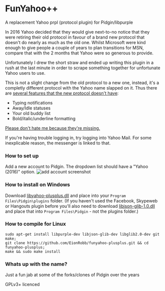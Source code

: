 # FunYahoo++
A replacement Yahoo prpl (protocol plugin) for Pidgin/libpurple

In 2016 Yahoo decided that they would give next-to-no notice that they were retiring their old protocol in favour of a brand new protocol that doesn't do nearly as much as the old one.  Whilst Microsoft were kind enough to give people a couple of years to plan transitions for MSN, compare that with the 2 months that Yahoo were so generous to provide.

Unfortunately I drew the short straw and ended up writing this plugin in a rush at the last minute in order to scrape something together for unfortunate Yahoo users to use.

This is not a slight change from the old protocol to a new one, instead, it's a completly different protocol with the Yahoo name slapped on it.  Thus there are [several features that the new protocol doesn't have](https://web.archive.org/web/20160730080614/https://help.yahoo.com/kb/yahoo-messenger-for-web/SLN26860.html):
  * Typing notifications
  * Away/Idle statuses
  * Your old buddy list
  * Bold/italic/underline formatting

[Please don't hate me because they're missing.](https://web.archive.org/web/20160417093742/https://yahoo.uservoice.com/forums/320961)

If you're having trouble logging in, try logging into Yahoo Mail.  For some inexplicable reason, the messenger is linked to that.


### How to set up ###
Add a new account to Pidgin.  The dropdown list should have a "Yahoo (2016)" option.
![add account screenshot](https://cloud.githubusercontent.com/assets/1063865/17792148/5a6cc3f2-65f3-11e6-8ec5-420868403038.png)

### How to install on Windows ###
Download [libyahoo-plusplus.dll](http://eion.robbmob.com/libyahoo-plusplus.dll) and place into your `Program Files\Pidgin\plugins` folder.  (If you haven't used the Facebook, Skypeweb or Hangouts plugin before you'll also need to download  [libjson-glib-1.0.dll](https://github.com/EionRobb/skype4pidgin/raw/master/skypeweb/libjson-glib-1.0.dll) and place that into `Program Files\Pidgin` - not the plugins folder.)

### How to compile for Linux ###
```
sudo apt-get install libpurple-dev libjson-glib-dev libglib2.0-dev git make;
git clone https://github.com/EionRobb/funyahoo-plusplus.git && cd funyahoo-plusplus;
make && sudo make install
```

### Whats up with the name? ###
Just a fun jab at some of the forks/clones of Pidgin over the years


GPLv3+ licenced 

